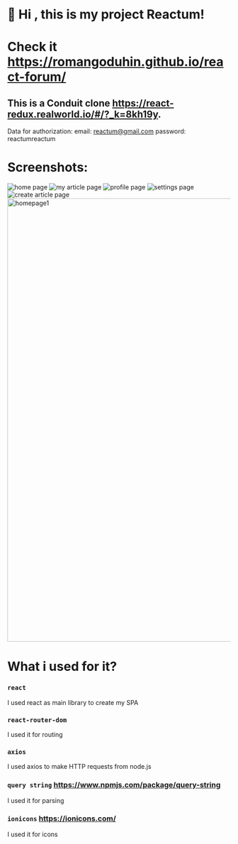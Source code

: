# 👋 Hi , this is my project Reactum!
# Check it https://romangoduhin.github.io/react-forum/
## This is a Conduit clone https://react-redux.realworld.io/#/?_k=8kh19y.

Data for authorization:
email: reactum@gmail.com
password: reactumreactum

# Screenshots:

![](https://i.ibb.co/qkgGNbb/homepage.png "home page")
![](https://i.ibb.co/q9yyGH5/myarticlepage.png "my article page")
![](https://i.ibb.co/zRy7VVp/profilepage.png "profile page")
![](https://i.ibb.co/6XTmFyJ/settingspage.png "settings page")
![](https://i.ibb.co/MN1HGws/createarticlepage.png "create article page")
<img width="1000" alt="homepage1" src="https://i.ibb.co/16DmmBg/authenticationpage.png">

# What i used for it?

### `react`

I used react as main library to create my SPA

### `react-router-dom`

I used it for routing

### `axios`

I used axios to make HTTP requests from node.js 

### `query string` https://www.npmjs.com/package/query-string

I used it for parsing

### `ionicons` https://ionicons.com/

I used it for icons
